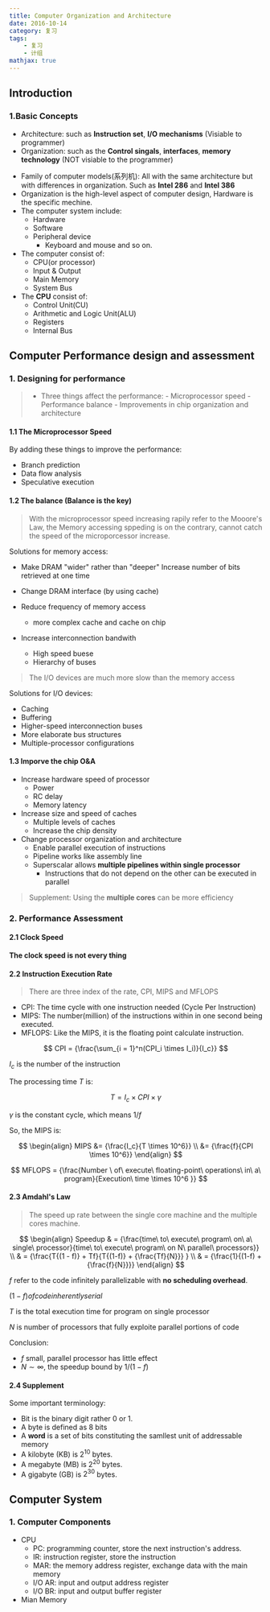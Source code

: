 ```yaml
---
title: Computer Organization and Architecture
date: 2016-10-14
category: 复习
tags:
    - 复习
    - 计组
mathjax: true
---
```


## Introduction

### 1.Basic Concepts

- Architecture: such as **Instruction set**, **I/O mechanisms** (Visiable to programmer)
- Organization: such as the **Control singals**, **interfaces**, **memory technology** (NOT visiable to the programmer)

<!-- more -->

- Family of computer models(系列机): All with the same architecture but with differences in organization. Such as **Intel 286** and **Intel 386**
- Organization is the high-level aspect of computer design, Hardware is the specific mechine.
- The computer system include:
    - Hardware
    - Software
    - Peripheral device
        - Keyboard and mouse and so on.
- The computer consist of:
    - CPU(or processor)
    - Input & Output
    - Main Memory
    - System Bus
- The **CPU** consist of:
    - Control Unit(CU)
    - Arithmetic and Logic Unit(ALU)
    - Registers
    - Internal Bus

## Computer Performance design and assessment

### 1. Designing for performance

> - Three things affect the performance:
    - Microprocessor speed
    - Performance balance
    - Improvements in chip organization and architecture

#### 1.1 The Microprocessor Speed

By adding these things to improve the performance:

- Branch prediction
- Data flow analysis
- Speculative execution

#### 1.2 The balance (Balance is the key)

> With the microprocessor speed increasing rapily refer to the Mooore's Law, the Memory accessing sppeding is on the contrary, cannot catch the speed of the microporcessor increase.

Solutions for memory access:

- Make DRAM "wider" rather than "deeper"
Increase number of bits retrieved at one time

- Change DRAM interface (by using cache)
- Reduce frequency of memory access
    - more complex cache and cache on chip
- Increase interconnection bandwith
    - High speed buese
    - Hierarchy of buses

> The I/O devices are much more slow than the memory access

Solutions for I/O devices:

- Caching
- Buffering
- Higher-speed interconnection buses
- More elaborate bus structures
- Multiple-processor configurations

#### 1.3 Imporve the chip O&amp;A

- Increase hardware speed of processor
    - Power
    - RC delay
    - Memory latency
- Increase size and speed of caches
    - Multiple levels of caches
    - Increase the chip density
- Change processor organization and architecture
    - Enable parallel execution of instructions
    - Pipeline works like assembly line
    - Superscalar allows **multiple pipelines within single processor**
        - Instructions that do not depend on the other can be executed in parallel

> Supplement: Using the **multiple cores** can be more efficiency

### 2. Performance Assessment

#### 2.1 Clock Speed

**The clock speed is not every thing**


#### 2.2 Instruction Execution Rate

> There are three index of the rate, CPI, MIPS and MFLOPS

- CPI: The time cycle with one instruction needed (Cycle Per Instruction)
- MIPS: The number(million) of the instructions within in one second being executed.
- MFLOPS: Like the MIPS, it is the floating point calculate instruction.

$$
CPI = {\frac{\sum_{i = 1}^n(CPI_i \times I_i)}{I_c}}
$$

$I_c$ is the number of the instruction

The processing time $T$ is:

$$T = I_c \times CPI \times \gamma$$

$\gamma$ is the constant cycle, which means $1/f$


So, the MIPS is:

$$
\begin{align}
MIPS &= {\frac{I_c}{T \times 10^6}} \\
&= {\frac{f}{CPI \times 10^6}}
\end{align}
$$

$$
MFLOPS = {\frac{Number \ of\ execute\ floating-point\ operations\ in\ a\ program}{Execution\ time \times 10^6 }}
$$

#### 2.3 Amdahl's Law

> The speed up rate between the single core machine and the multiple cores machine.

$$
\begin{align}
Speedup & = {\frac{time\ to\ execute\ program\ on\ a\ single\ processor}{time\ to\ execute\ program\ on N\ parallel\ processors}} \\
& = {\frac{T{(1 - f)} + Tf}{T{(1-f)} + {\frac{Tf}{N}}} } \\
& = {\frac{1}{(1-f) + {\frac{f}{N}}}}
\end{align}
$$

$f$ refer to the code infinitely parallelizable with **no scheduling overhead**.

$(1-f) of code inherently serial$

$T$ is the total execution time for program on single processor

$N$ is number of processors that fully exploite parallel portions of code

Conclusion:

- $f$ small, parallel processor has little effect
- $N \sim \infty$, the speedup bound by $1/(1-f)$

#### 2.4 Supplement
Some important terminology:
- Bit is the binary digit rather 0 or 1.
- A byte is defined as 8 bits
- A **word** is a set of bits constituting the samllest unit of addressable memory
- A kilobyte (KB) is $2^{10}$ bytes.
- A megabyte (MB) is $2^{20}$ bytes.
- A gigabyte (GB) is $2^{30}$ bytes.


## Computer System

### 1. Computer Components

- CPU
    - PC: programming counter, store the next instruction's address.
    - IR: instruction register, store the instruction
    - MAR: the memory address register, exchange data with the main memory
    - I/O AR: input and output address register
    - I/O BR: input and output buffer register
- Mian Memory
